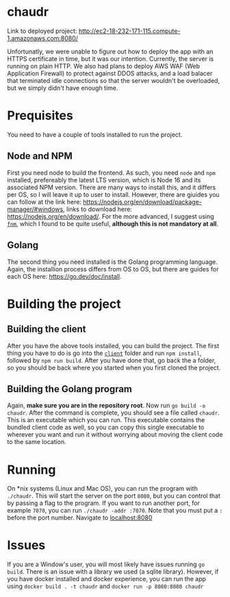 # chaudr

Link to deployed project: http://ec2-18-232-171-115.compute-1.amazonaws.com:8080/

Unfortunatly, we were unable to figure out how to deploy the app with an HTTPS certificate in time, but it was our intention. Currently, the server is running on plain HTTP. We also had plans to deploy AWS WAF (Web Application Firewall) to protect against DDOS attacks, and a load balacer that terminated idle connections so that the server wouldn't be overloaded, but we simply didn't have enough time.

# Prequisites

You need to have a couple of tools installed to run the project.

## Node and NPM

First you need node to build the frontend. As such, you need `node` and `npm` installed, prefereably the latest LTS version, which is Node 16 and its associated NPM version. There are many ways to install this, and it differs per OS, so I will leave it up to user to install. However, there are giuides you can follow at the link here: https://nodejs.org/en/download/package-manager/#windows, links to download here: https://nodejs.org/en/download/. For the more advanced, I suggest using [`fnm`](https://github.com/Schniz/fnm), which I found to be quite useful, **although this is not mandatory at all**.

## Golang

The second thing you need installed is the Golang programming language. Again, the installion process differs from OS to OS, but there are guides for each OS here: https://go.dev/doc/install.

# Building the project

## Building the client

After you have the above tools installed, you can build the project. The first thing you have to do is go into the [`client`](https://github.com/Velocityofpie/chaudr/tree/main/client) folder and run `npm install`, followed by `npm run build`. After you have done that, go back the a folder, so you should be back where you started when you first cloned the project.

## Building the Golang program

Again, **make sure you are in the repository root**. Now run `go build -o chaudr`. After the command is complete, you should see a file called `chaudr`. This is an executable which you can run. This executable contains the bundled client code as well, so you can copy this single executable to wherever you want and run it without worrying about moving the client code to the same location.

# Running

On \*nix systems (Linux and Mac OS), you can run the program with `./chaudr`. This will start the server on the port `8080`, but you can control that by passing a flag to the program. If you want to run another port, for example `7070`, you can run `./chaudr -addr :7070`. Note that you must put a `:` before the port number. Navigate to [localhost:8080](http://localhost:8080)

# Issues

If you are a Window's user, you will most likely have issues running `go build`. There is an issue with a library we used (a sqlite library). However, if you have docker installed and docker experience, you can run the app using `docker build . -t chaudr` and `docker run -p 8080:8080 chaudr`
